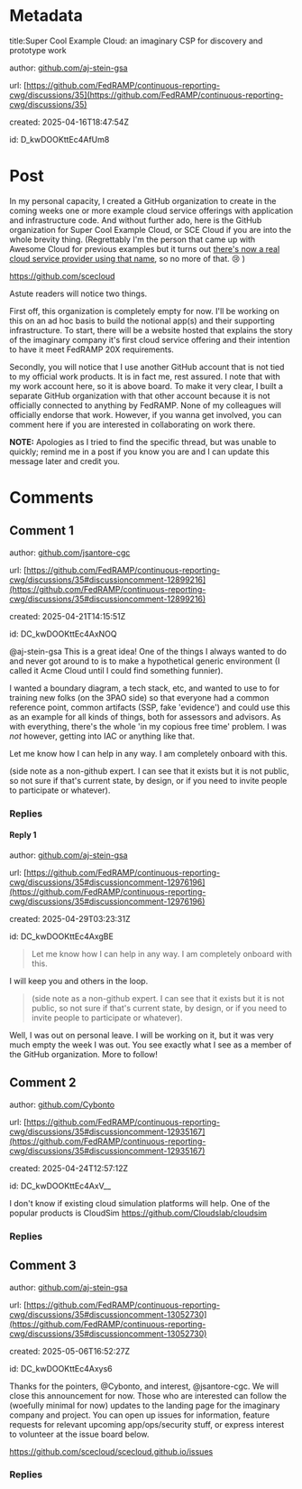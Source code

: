 # Metadata

title:Super Cool Example Cloud: an imaginary CSP for discovery and prototype work

author: [github.com/aj-stein-gsa](https://github.com/aj-stein-gsa)

url: [https://github.com/FedRAMP/continuous-reporting-cwg/discussions/35](https://github.com/FedRAMP/continuous-reporting-cwg/discussions/35)

created: 2025-04-16T18:47:54Z

id: D_kwDOOKttEc4AfUm8



# Post

In my personal capacity, I created a GitHub organization to create in the coming weeks one or more example cloud service offerings with application and infrastructure code. And without further ado, here is the GitHub organization for Super Cool Example Cloud, or SCE Cloud if you are into the whole brevity thing. (Regrettably I'm the person that came up with Awesome Cloud for previous examples but it turns out [there's now a real cloud service provider using that name](https://awesome.cloud), so no more of that. 😢 )

https://github.com/scecloud

Astute readers will notice two things.

First off, this organization is completely empty for now. I'll be working on this on an ad hoc basis to build the notional app(s) and their supporting infrastructure. To start, there will be a website hosted that explains the story of the imaginary company it's first cloud service offering and their intention to have it meet FedRAMP 20X requirements.

Secondly, you will notice that I use another GitHub account that is not tied to my official work products. It is in fact me, rest assured. I note that with my work account here, so it is above board. To make it very clear, I built a separate GitHub organization with that other account because it is not officially connected to anything by FedRAMP. None of my colleagues will officially endorse that work. However, if you wanna get involved, you can comment here if you are interested in collaborating on work there.

**NOTE:** Apologies as I tried to find the specific thread, but was unable to quickly; remind me in a post if you know you are and I can update this message later and credit you.


# Comments




## Comment 1

author: [github.com/jsantore-cgc](https://github.com/jsantore-cgc)

url: [https://github.com/FedRAMP/continuous-reporting-cwg/discussions/35#discussioncomment-12899216](https://github.com/FedRAMP/continuous-reporting-cwg/discussions/35#discussioncomment-12899216)

created: 2025-04-21T14:15:51Z

id: DC_kwDOOKttEc4AxNOQ

@aj-stein-gsa This is a great idea!  One of the things I always wanted to do and never got around to is to make a hypothetical generic environment (I called it Acme Cloud until I could find something funnier).  

I wanted a boundary diagram, a tech stack, etc, and wanted to use to for training new folks (on the 3PAO side) so that everyone had a common reference point, common artifacts (SSP, fake 'evidence') and could use this as an example for all kinds of things, both for assessors and advisors.  As with everything, there's the whole 'in my copious free time' problem.  I was *not* however, getting into IAC or anything like that.

Let me know how I can help in any way.  I am completely onboard with this.

(side note as a non-github expert.  I can see that it exists but it is not public, so not sure if that's current state, by design, or if you need to invite people to participate or whatever).

### Replies



#### Reply 1

author: [github.com/aj-stein-gsa](https://github.com/aj-stein-gsa)

url: [https://github.com/FedRAMP/continuous-reporting-cwg/discussions/35#discussioncomment-12976196](https://github.com/FedRAMP/continuous-reporting-cwg/discussions/35#discussioncomment-12976196)

created: 2025-04-29T03:23:31Z

id: DC_kwDOOKttEc4AxgBE

> Let me know how I can help in any way. I am completely onboard with this.

I will keep you and others in the loop.

> (side note as a non-github expert. I can see that it exists but it is not public, so not sure if that's current state, by design, or if you need to invite people to participate or whatever).

Well, I was out on personal leave. I will be working on it, but it was very much empty the week I was out. You see exactly what I see as a member of the GitHub organization. More to follow!



## Comment 2

author: [github.com/Cybonto](https://github.com/Cybonto)

url: [https://github.com/FedRAMP/continuous-reporting-cwg/discussions/35#discussioncomment-12935167](https://github.com/FedRAMP/continuous-reporting-cwg/discussions/35#discussioncomment-12935167)

created: 2025-04-24T12:57:12Z

id: DC_kwDOOKttEc4AxV__

I don't know if existing cloud simulation platforms will help. One of the popular products is CloudSim https://github.com/Cloudslab/cloudsim

### Replies



## Comment 3

author: [github.com/aj-stein-gsa](https://github.com/aj-stein-gsa)

url: [https://github.com/FedRAMP/continuous-reporting-cwg/discussions/35#discussioncomment-13052730](https://github.com/FedRAMP/continuous-reporting-cwg/discussions/35#discussioncomment-13052730)

created: 2025-05-06T16:52:27Z

id: DC_kwDOOKttEc4Axys6

Thanks for the pointers, @Cybonto, and interest, @jsantore-cgc. We will close this announcement for now. Those who are interested can follow the (woefully minimal for now) updates to the landing page for the imaginary company and project. You can open up issues for information, feature requests for relevant upcoming app/ops/security stuff, or express interest to volunteer at the issue board below.

https://github.com/scecloud/scecloud.github.io/issues

### Replies

